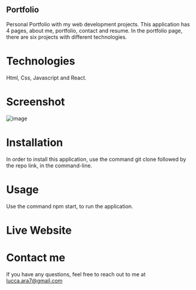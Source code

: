 ## Portfolio

Personal Portfolio with my web development projects. This application has 4 pages, about me, portfolio, contact and resume. In the portfolio page, there are six projects with different technologies.

# Technologies

Html, Css, Javascript and React.

# Screenshot

![image](https://user-images.githubusercontent.com/78193249/178166847-d286e945-be70-486f-a5a0-b0886f303175.png)

# Installation

In order to install this application, use the command git clone followed by the repo link, in the command-line.

# Usage 

Use the command npm start, to run the application.

# Live Website


# Contact me

If you have any questions, feel free to reach out to me at lucca.ara7@gmail.com